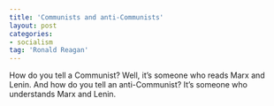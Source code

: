 ```yaml
---
title: 'Communists and anti-Communists'
layout: post
categories:
- socialism
tag: 'Ronald Reagan'
---
```


How do you tell a Communist? Well, it’s someone who reads Marx and Lenin. And how do you tell an anti-Communist? It’s someone who understands Marx and Lenin.